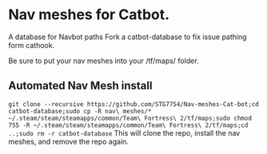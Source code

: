 # Nav meshes for Catbot.
A database for Navbot paths Fork a catbot-database to fix issue pathing form cathook.

Be sure to put your nav meshes into your /tf/maps/ folder.

## Automated Nav Mesh install
```git clone --recursive https://github.com/STG7754/Nav-meshes-Cat-bot;cd catbot-database;sudo cp -R nav\ meshes/* ~/.steam/steam/steamapps/common/Team\ Fortress\ 2/tf/maps;sudo chmod 755 -R ~/.steam/steam/steamapps/common/Team\ Fortress\ 2/tf/maps;cd ..;sudo rm -r catbot-database```
This will clone the repo, install the nav meshes, and remove the repo again.
